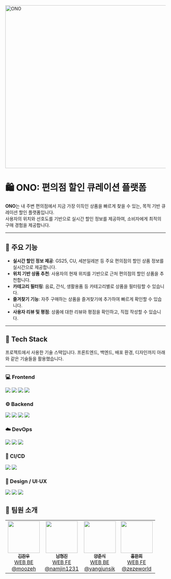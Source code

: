 

<img width="511" alt="ONO" src="https://github.com/user-attachments/assets/037e10b9-1c8d-4793-943b-d7c8c7c54b2e" />

# 🛍️ ONO: 편의점 할인 큐레이션 플랫폼

**ONO**는 내 주변 편의점에서 지금 가장 이득인 상품을 빠르게 찾을 수 있는, 목적 기반 큐레이션 할인 플랫폼입니다.  
사용자의 위치와 선호도를 기반으로 실시간 할인 정보를 제공하여, 소비자에게 최적의 구매 경험을 제공합니다.

---

## 🔑 주요 기능

- **실시간 할인 정보 제공**: GS25, CU, 세븐일레븐 등 주요 편의점의 할인 상품 정보를 실시간으로 제공합니다.
- **위치 기반 상품 추천**: 사용자의 현재 위치를 기반으로 근처 편의점의 할인 상품을 추천합니다.
- **카테고리 필터링**: 음료, 간식, 생활용품 등 카테고리별로 상품을 필터링할 수 있습니다.
- **즐겨찾기 기능**: 자주 구매하는 상품을 즐겨찾기에 추가하여 빠르게 확인할 수 있습니다.
- **사용자 리뷰 및 평점**: 상품에 대한 리뷰와 평점을 확인하고, 직접 작성할 수 있습니다.

---

## 🧰 Tech Stack

프로젝트에서 사용한 기술 스택입니다. 프론트엔드, 백엔드, 배포 환경, 디자인까지 아래와 같은 기술들을 활용했습니다.

---

### 💻 Frontend
<p>
  <img src="https://img.shields.io/badge/React-61DAFB?logo=react&logoColor=black&style=for-the-badge"/>
  <img src="https://img.shields.io/badge/TypeScript-3178C6?logo=typescript&logoColor=white&style=for-the-badge"/>
  <img src="https://img.shields.io/badge/Vite-646CFF?logo=vite&logoColor=white&style=for-the-badge"/>
  <img src="https://img.shields.io/badge/Tailwind_CSS-06B6D4?logo=tailwindcss&logoColor=white&style=for-the-badge"/>
</p>

### ⚙️ Backend
<p>
  <img src="https://img.shields.io/badge/Java-007396?logo=java&logoColor=white&style=for-the-badge"/>
  <img src="https://img.shields.io/badge/Spring_Boot-6DB33F?logo=springboot&logoColor=white&style=for-the-badge"/>
  <img src="https://img.shields.io/badge/JPA-59666C?style=for-the-badge"/>
  <img src="https://img.shields.io/badge/MySQL-4479A1?logo=mysql&logoColor=white&style=for-the-badge"/>
</p>

### ☁️ DevOps
<p>
  <img src="https://img.shields.io/badge/Docker-2496ED?logo=docker&logoColor=white&style=for-the-badge"/>
  <img src="https://img.shields.io/badge/GitHub_Actions-2088FF?logo=githubactions&logoColor=white&style=for-the-badge"/>
  <img src="https://img.shields.io/badge/AWS_EC2-FF9900?logo=amazonaws&logoColor=white&style=for-the-badge"/>
</p>

### 🚀 CI/CD
<p>
  <img src="https://img.shields.io/badge/GitHub_Actions-2088FF?logo=githubactions&logoColor=white&style=for-the-badge"/>
  <img src="https://img.shields.io/badge/Docker_Hub-2496ED?logo=docker&logoColor=white&style=for-the-badge"/>
</p>

### 🎨 Design / UI·UX
<p>
  <img src="https://img.shields.io/badge/Figma-F24E1E?logo=figma&logoColor=white&style=for-the-badge"/>
  <img src="https://img.shields.io/badge/Photoshop-31A8FF?logo=adobephotoshop&logoColor=white&style=for-the-badge"/>
  <img src="https://img.shields.io/badge/Illustrator-FF9A00?logo=adobeillustrator&logoColor=white&style=for-the-badge"/>
</p>


## 👥 팀원 소개

<table>
  <tr>
    <td align="center">
      <a href="https://github.com/moozeh">
        <img src="https://github.com/moozeh.png?size=120" width="100"/><br/>
        <sub><b>김찬우</b></sub><br/>
        WEB BE<br/>
        <a href="https://github.com/moozeh">@moozeh</a>
      </a>
    </td>
    <td align="center">
      <a href="https://github.com/namjin1231">
        <img src="https://github.com/namjin1231.png?size=120" width="100"/><br/>
        <sub><b>남형진</b></sub><br/>
        WEB FE<br/>
        <a href="https://github.com/namjin1231">@namjin1231</a>
      </a>
    </td>
    <td align="center">
      <a href="https://github.com/yangjunsik">
        <img src="https://github.com/yangjunsik.png?size=120" width="100"/><br/>
        <sub><b>양준식</b></sub><br/>
        WEB BE<br/>
        <a href="https://github.com/yangjunsik">@yangjunsik</a>
      </a>
    </td>
    <td align="center">
      <a href="https://github.com/zezeworld">
        <img src="https://github.com/zezeworld.png?size=120" width="100"/><br/>
        <sub><b>홍한희</b></sub><br/>
        WEB FE<br/>
        <a href="https://github.com/zezeworld">@zezeworld</a>
      </a>
    </td>
  </tr>
</table>
